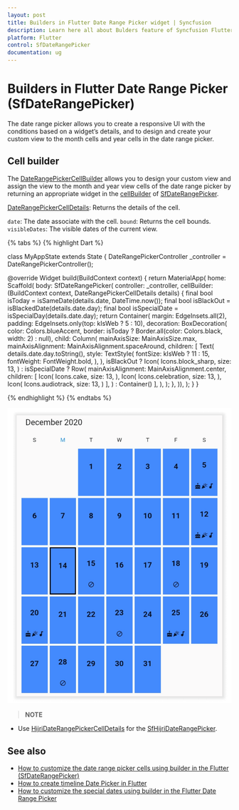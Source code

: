 ```yaml
---
layout: post
title: Builders in Flutter Date Range Picker widget | Syncfusion
description: Learn here all about Bulders feature of Syncfusion Flutter Date Range Picker (SfDateRangePicker) widget and more.
platform: Flutter
control: SfDateRangePicker
documentation: ug
---
```

# Builders in Flutter Date Range Picker (SfDateRangePicker)
The date range picker allows you to create a responsive UI with the conditions based on a widget’s details, and to design and create your custom view to the month cells and year cells in the date range picker.

## Cell builder
The [DateRangePickerCellBuilder](https://pub.dev/documentation/syncfusion_flutter_datepicker/latest/datepicker/DateRangePickerCellBuilder.html) allows you to design your custom view and assign the view to the month and year view cells of the date range picker by returning an appropriate widget in the [cellBuilder](https://pub.dev/documentation/syncfusion_flutter_datepicker/latest/datepicker/SfDateRangePicker/cellBuilder.html) of [SfDateRangePicker](https://pub.dev/documentation/syncfusion_flutter_datepicker/latest/datepicker/SfDateRangePicker-class.html).

[DateRangePickerCellDetails](https://pub.dev/documentation/syncfusion_flutter_datepicker/latest/datepicker/DateRangePickerCellDetails-class.html): Returns the details of the cell.

`date`: The date associate with the cell.
`bound`: Returns the cell bounds.
`visibleDates`: The visible dates of the current view.

{% tabs %}
{% highlight Dart %}

class MyAppState extends State<MyApp> {
  DateRangePickerController _controller = DateRangePickerController();

  @override
  Widget build(BuildContext context) {
    return MaterialApp(
      home: Scaffold(
          body: SfDateRangePicker(
              controller: _controller,
			  cellBuilder:
                (BuildContext context, DateRangePickerCellDetails details) {
              final bool isToday = isSameDate(details.date, DateTime.now());
              final bool isBlackOut = isBlackedDate(details.date.day);
              final bool isSpecialDate = isSpecialDay(details.date.day);
              return Container(
                margin: EdgeInsets.all(2),
                padding: EdgeInsets.only(top: kIsWeb ? 5 : 10),
                decoration: BoxDecoration(
                    color: Colors.blueAccent,
                    border: isToday
                        ? Border.all(color: Colors.black, width: 2)
                        : null),
                child: Column(
                  mainAxisSize: MainAxisSize.max,
                  mainAxisAlignment: MainAxisAlignment.spaceAround,
                  children: <Widget>[
                    Text(
                      details.date.day.toString(),
                      style: TextStyle(
                        fontSize: kIsWeb ? 11 : 15,
                        fontWeight: FontWeight.bold,
                      ),
                    ),
                    isBlackOut
                        ? Icon(
                            Icons.block_sharp,
                            size: 13,
                          )
                        : isSpecialDate
                            ? Row(
                                mainAxisAlignment: MainAxisAlignment.center,
                                children: [
                                  Icon(
                                    Icons.cake,
                                    size: 13,
                                  ),
                                  Icon(
                                    Icons.celebration,
                                    size: 13,
                                  ),
                                  Icon(
                                    Icons.audiotrack,
                                    size: 13,
                                  )
                                ],
                              )
                            : Container()
                  ],
                ),
              );
            },
              )),
    );
  }
}

{% endhighlight %}
{% endtabs %}

![Cell builder](images/builders/cell-builder.png)

>**NOTE** 
* Use [HijriDateRangePickerCellDetails]() for the [SfHijriDateRangePicker](https://pub.dev/documentation/syncfusion_flutter_datepicker/latest/datepicker/SfHijriDateRangePicker-class.html).


## See also

* [How to customize the date range picker cells using builder in the Flutter (SfDateRangePicker)](https://www.syncfusion.com/kb/12208/how-to-customize-the-date-range-picker-cells-using-builder-in-the-flutter-sfdaterangepicker)
* [How to create timeline Date Picker in Flutter](https://www.syncfusion.com/kb/12474/how-to-create-timeline-date-picker-in-flutter)
* [How to customize the special dates using builder in the Flutter Date Range Picker](https://www.syncfusion.com/kb/12374/how-to-customize-the-special-dates-using-builder-in-the-flutter-date-range-picker)